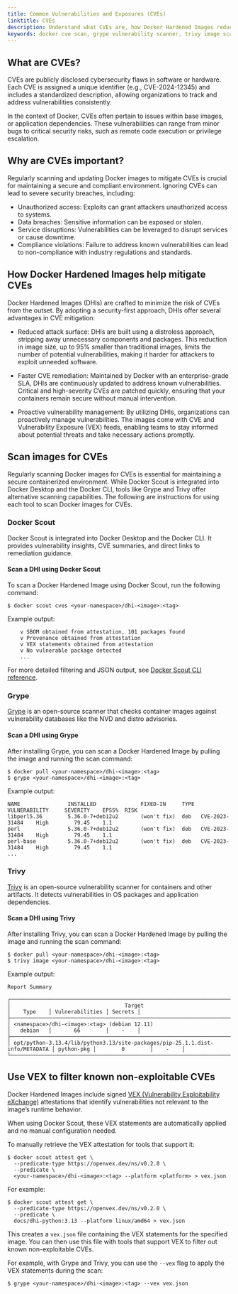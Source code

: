 ```yaml
---
title: Common Vulnerabilities and Exposures (CVEs)
linktitle: CVEs
description: Understand what CVEs are, how Docker Hardened Images reduce exposure, and how to scan images for vulnerabilities using popular tools.
keywords: docker cve scan, grype vulnerability scanner, trivy image scan, vex attestation, secure container images
---
```


## What are CVEs?

CVEs are publicly disclosed cybersecurity flaws in software or hardware. Each
CVE is assigned a unique identifier (e.g., CVE-2024-12345) and includes a
standardized description, allowing organizations to track and address
vulnerabilities consistently.

In the context of Docker, CVEs often pertain to issues within base images, or
application dependencies. These vulnerabilities can range from minor bugs to
critical security risks, such as remote code execution or privilege escalation.

## Why are CVEs important?

Regularly scanning and updating Docker images to mitigate CVEs is crucial for
maintaining a secure and compliant environment. Ignoring CVEs can lead to severe
security breaches, including:

- Unauthorized access: Exploits can grant attackers unauthorized access to
  systems.
- Data breaches: Sensitive information can be exposed or stolen.
- Service disruptions: Vulnerabilities can be leveraged to disrupt services or
  cause downtime.
- Compliance violations: Failure to address known vulnerabilities can lead to
  non-compliance with industry regulations and standards.

## How Docker Hardened Images help mitigate CVEs

Docker Hardened Images (DHIs) are crafted to minimize the risk of CVEs from the
outset. By adopting a security-first approach, DHIs offer several advantages in
CVE mitigation:

- Reduced attack surface: DHIs are built using a distroless approach, stripping
  away unnecessary components and packages. This reduction in image size, up to
  95% smaller than traditional images, limits the number of potential
  vulnerabilities, making it harder for attackers to exploit unneeded software.

- Faster CVE remediation: Maintained by Docker with an enterprise-grade SLA,
  DHIs are continuously updated to address known vulnerabilities. Critical and
  high-severity CVEs are patched quickly, ensuring that your containers remain
  secure without manual intervention.

- Proactive vulnerability management: By utilizing DHIs, organizations can
  proactively manage vulnerabilities. The images come with CVE and Vulnerability
  Exposure (VEX) feeds, enabling teams to stay informed about potential threats
  and take necessary actions promptly.

## Scan images for CVEs

Regularly scanning Docker images for CVEs is essential for maintaining a secure
containerized environment. While Docker Scout is integrated into Docker Desktop
and the Docker CLI, tools like Grype and Trivy offer alternative scanning
capabilities. The following are instructions for using each tool to scan Docker
images for CVEs.

### Docker Scout

Docker Scout is integrated into Docker Desktop and the Docker CLI. It provides
vulnerability insights, CVE summaries, and direct links to remediation guidance.

#### Scan a DHI using Docker Scout

To scan a Docker Hardened Image using Docker Scout, run the following
command:

```console
$ docker scout cves <your-namespace>/dhi-<image>:<tag>
```

Example output:

```plaintext
    v SBOM obtained from attestation, 101 packages found
    v Provenance obtained from attestation
    v VEX statements obtained from attestation
    v No vulnerable package detected
    ...
```

For more detailed filtering and JSON output, see [Docker Scout CLI reference](../../../reference/cli/docker/scout/_index.md).

### Grype

[Grype](https://github.com/anchore/grype) is an open-source scanner that checks
container images against vulnerability databases like the NVD and distro
advisories.

#### Scan a DHI using Grype

After installing Grype, you can scan a Docker Hardened Image by pulling
the image and running the scan command:

```console
$ docker pull <your-namespace>/dhi-<image>:<tag>
$ grype <your-namespace>/dhi-<image>:<tag>
```

Example output:

```plaintext
NAME               INSTALLED              FIXED-IN     TYPE  VULNERABILITY     SEVERITY    EPSS%  RISK
libperl5.36        5.36.0-7+deb12u2       (won't fix)  deb   CVE-2023-31484    High        79.45    1.1
perl               5.36.0-7+deb12u2       (won't fix)  deb   CVE-2023-31484    High        79.45    1.1
perl-base          5.36.0-7+deb12u2       (won't fix)  deb   CVE-2023-31484    High        79.45    1.1
...
```

### Trivy

[Trivy](https://github.com/aquasecurity/trivy) is an open-source vulnerability
scanner for containers and other artifacts. It detects vulnerabilities in OS
packages and application dependencies.

#### Scan a DHI using Trivy

After installing Trivy, you can scan a Docker Hardened Image by pulling
the image and running the scan command:

```console
$ docker pull <your-namespace>/dhi-<image>:<tag>
$ trivy image <your-namespace>/dhi-<image>:<tag>
```

Example output:

```plaintext
Report Summary

┌──────────────────────────────────────────────────────────────────────────────┬────────────┬─────────────────┬─────────┐
│                                    Target                                    │    Type    │ Vulnerabilities │ Secrets │
├──────────────────────────────────────────────────────────────────────────────┼────────────┼─────────────────┼─────────┤
│ <namespace>/dhi-<image>:<tag> (debian 12.11)                                 │   debian   │       66        │    -    │
├──────────────────────────────────────────────────────────────────────────────┼────────────┼─────────────────┼─────────┤
│ opt/python-3.13.4/lib/python3.13/site-packages/pip-25.1.1.dist-info/METADATA │ python-pkg │        0        │    -    │
└──────────────────────────────────────────────────────────────────────────────┴────────────┴─────────────────┴─────────┘
```

## Use VEX to filter known non-exploitable CVEs

Docker Hardened Images include signed [VEX (Vulnerability Exploitability
eXchange)](./vex.md) attestations that identify vulnerabilities not relevant to the image’s
runtime behavior.

When using Docker Scout, these VEX statements are automatically applied and no
manual configuration needed.

To manually retrieve the VEX attestation for tools that support it:

```console
$ docker scout attest get \
  --predicate-type https://openvex.dev/ns/v0.2.0 \
  --predicate \
  <your-namespace>/dhi-<image>:<tag> --platform <platform> > vex.json
```

For example:

```console
$ docker scout attest get \
  --predicate-type https://openvex.dev/ns/v0.2.0 \
  --predicate \
  docs/dhi-python:3.13 --platform linux/amd64 > vex.json
```

This creates a `vex.json` file containing the VEX statements for the specified
image. You can then use this file with tools that support VEX to filter out known non-exploitable CVEs.

For example, with Grype and Trivy, you can use the `--vex` flag to apply the VEX
statements during the scan:

```console
$ grype <your-namespace>/dhi-<image>:<tag> --vex vex.json
```